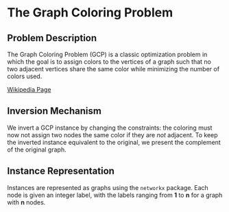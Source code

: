 # The Graph Coloring Problem

## Problem Description

The Graph Coloring Problem (GCP) is a classic optimization problem in which the goal is to assign colors to the vertices of a graph such that no two adjacent vertices share the same color while minimizing the number of colors used.

[Wikipedia Page](https://en.wikipedia.org/wiki/Graph_coloring)

## Inversion Mechanism

We invert a GCP instance by changing the constraints: the coloring must now not assign two nodes the same color if they are *not* adjacent. To keep the inverted instance equivalent to the original, we present the complement of the original graph.

## Instance Representation

Instances are represented as graphs using the `networkx` package. Each node is given an integer label, with the labels ranging from __1__ to __n__ for a graph with __n__ nodes.
